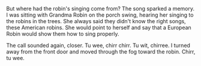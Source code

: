 But where had the robin's singing come from? The song sparked a memory. I was sitting with Grandma Robin on the porch swing, hearing her singing to the robins in the trees. She always said they didn't know the right songs, these American robins. She would point to herself and say that a European Robin would show them how to sing properly.

The call sounded again, closer. Tu wee, chirr chirr. Tu wit, chirree. I turned away from the front door and moved through the fog toward the robin. Chirr, tu wee. 